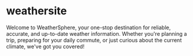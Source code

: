 # weathersite
Welcome to WeatherSphere, your one-stop destination for reliable, accurate, and up-to-date weather information. Whether you're planning a trip, preparing for your daily commute, or just curious about the current climate, we've got you covered!

